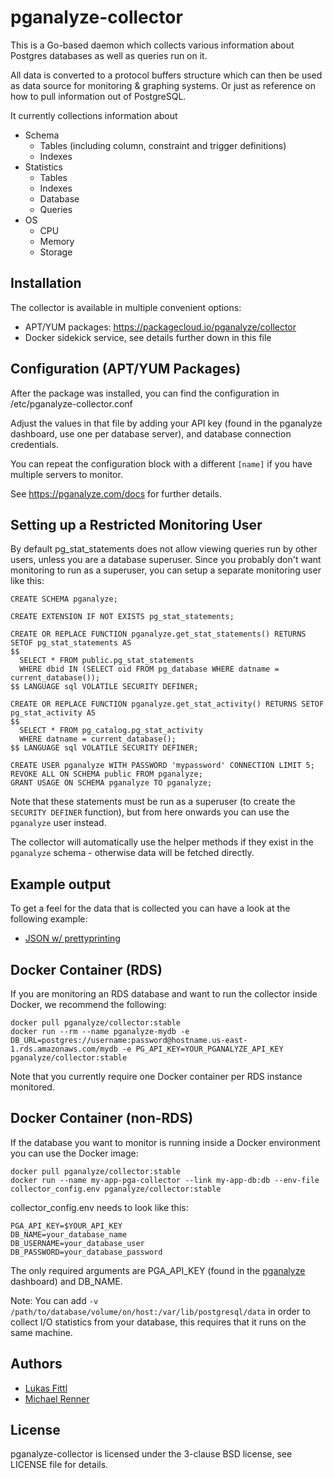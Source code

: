 pganalyze-collector
===================

This is a Go-based daemon which collects various information about Postgres databases
as well as queries run on it.

All data is converted to a protocol buffers structure which can then be used as data source for monitoring & graphing systems. Or just as reference on how to pull information out of PostgreSQL.

It currently collections information about

 * Schema
   * Tables (including column, constraint and trigger definitions)
   * Indexes
 * Statistics
   * Tables
   * Indexes
   * Database
   * Queries
 * OS
   * CPU
   * Memory
   * Storage

Installation
------------

The collector is available in multiple convenient options:

* APT/YUM packages: https://packagecloud.io/pganalyze/collector
* Docker sidekick service, see details further down in this file

Configuration (APT/YUM Packages)
--------------------------------

After the package was installed, you can find the configuration in /etc/pganalyze-collector.conf

Adjust the values in that file by adding your API key (found in the pganalyze dashboard, use one per database server), and database connection credentials.

You can repeat the configuration block with a different `[name]` if you have multiple servers to monitor.

See https://pganalyze.com/docs for further details.


Setting up a Restricted Monitoring User
---------------------------------------

By default pg_stat_statements does not allow viewing queries run by other users,
unless you are a database superuser. Since you probably don't want monitoring
to run as a superuser, you can setup a separate monitoring user like this:

```
CREATE SCHEMA pganalyze;

CREATE EXTENSION IF NOT EXISTS pg_stat_statements;

CREATE OR REPLACE FUNCTION pganalyze.get_stat_statements() RETURNS SETOF pg_stat_statements AS
$$
  SELECT * FROM public.pg_stat_statements
  WHERE dbid IN (SELECT oid FROM pg_database WHERE datname = current_database());
$$ LANGUAGE sql VOLATILE SECURITY DEFINER;

CREATE OR REPLACE FUNCTION pganalyze.get_stat_activity() RETURNS SETOF pg_stat_activity AS
$$
  SELECT * FROM pg_catalog.pg_stat_activity
  WHERE datname = current_database();
$$ LANGUAGE sql VOLATILE SECURITY DEFINER;

CREATE USER pganalyze WITH PASSWORD 'mypassword' CONNECTION LIMIT 5;
REVOKE ALL ON SCHEMA public FROM pganalyze;
GRANT USAGE ON SCHEMA pganalyze TO pganalyze;
```

Note that these statements must be run as a superuser (to create the `SECURITY DEFINER` function),
but from here onwards you can use the `pganalyze` user instead.

The collector will automatically use the helper methods
if they exist in the `pganalyze` schema - otherwise data will be fetched directly.


Example output
--------------

To get a feel for the data that is collected you can have a look at the following example:

 * [JSON w/ prettyprinting](https://gist.github.com/terrorobe/7103234)


Docker Container (RDS)
----------------------

If you are monitoring an RDS database and want to run the collector inside Docker, we recommend the following:

```
docker pull pganalyze/collector:stable
docker run --rm --name pganalyze-mydb -e DB_URL=postgres://username:password@hostname.us-east-1.rds.amazonaws.com/mydb -e PG_API_KEY=YOUR_PGANALYZE_API_KEY pganalyze/collector:stable
```

Note that you currently require one Docker container per RDS instance monitored.


Docker Container (non-RDS)
--------------------------

If the database you want to monitor is running inside a Docker environment you can use the Docker image:

```
docker pull pganalyze/collector:stable
docker run --name my-app-pga-collector --link my-app-db:db --env-file collector_config.env pganalyze/collector:stable
```

collector_config.env needs to look like this:

```
PGA_API_KEY=$YOUR_API_KEY
DB_NAME=your_database_name
DB_USERNAME=your_database_user
DB_PASSWORD=your_database_password
```

The only required arguments are PGA_API_KEY (found in the [pganalyze](https://pganalyze.com/) dashboard) and DB_NAME.

Note: You can add ```-v /path/to/database/volume/on/host:/var/lib/postgresql/data``` in order to collect I/O statistics from your database, this requires that it runs on the same machine.


Authors
-------

 * [Lukas Fittl](https://github.com/lfittl)
 * [Michael Renner](https://github.com/terrorobe)


License
-------

pganalyze-collector is licensed under the 3-clause BSD license, see LICENSE file for details.
